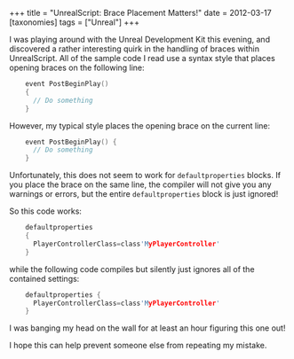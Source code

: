 +++
title = "UnrealScript: Brace Placement Matters!"
date = 2012-03-17
[taxonomies]
tags = ["Unreal"]
+++

I was playing around with the Unreal Development Kit this evening, and
discovered a rather interesting quirk in the handling of braces within
UnrealScript. All of the sample code I read use a syntax style that places
opening braces on the following line:

```c++
    event PostBeginPlay()
    {
      // Do something
    }
```

However, my typical style places the opening brace on the current line:

```c++
    event PostBeginPlay() {
      // Do something
    }
```

Unfortunately, this does not seem to work for `defaultproperties` blocks. If you
place the brace on the same line, the compiler will not give you any warnings or
errors, but the entire `defaultproperties` block is just ignored!

So this code works:

```c++
    defaultproperties
    {
      PlayerControllerClass=class'MyPlayerController'
    }
```

while the following code compiles but silently just ignores all of the contained
settings:

```c++
    defaultproperties {
      PlayerControllerClass=class'MyPlayerController'
    }
````

I was banging my head on the wall for at least an hour figuring this one out!

I hope this can help prevent someone else from repeating my mistake.

